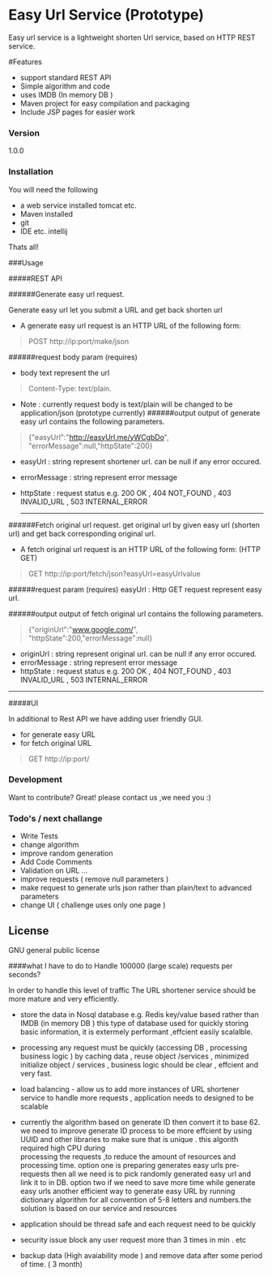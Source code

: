 # Easy Url Service (Prototype)

Easy url service is a lightweight shorten Url service, based on HTTP REST service.

#Features

  - support standard REST API
  - Simple algorithm and code 
  - uses IMDB (In memory DB )
  - Maven project for easy compilation and packaging
  - Include JSP pages for easier work


### Version
1.0.0


### Installation

You will need the following 

* a web service installed tomcat etc.
* Maven installed
* git
* IDE etc. intellij 

Thats all!



###Usage

#####REST API 

######Generate easy url request.

  Generate easy url let you submit a URL and get back shorten url 
  * A generate easy url request is an HTTP URL of the following form: 
 > POST   http://ip:port/make/json 
  
######request body param  (requires)    
* body text represent the url 
> Content-Type: text/plain.

* Note : currently request body is text/plain will be changed to be application/json (prototype currently)
######output
  output of generate easy url contains the following parameters.

> {"easyUrl":"http://easyUrl.me/yWCgbDo",
> "errorMessage":null,"httpState":200}


 * easyUrl : string represent shortener url. can be null if any error occured.
 * errorMessage :  string represent error message 
 * httpState :  request status e.g. 200 OK , 404 NOT_FOUND , 403 INVALID_URL , 503 INTERNAL_ERROR


   _____________
   
######Fetch original url request.
get original url by given easy url (shorten url) and get back corresponding original url.

* A fetch original url request is an HTTP URL of the following form: (HTTP GET) 
> GET http://ip:port/fetch/json?easyUrl=easyUrlvalue 

######request param (requires) 
easyUrl : Http GET request represent easy url.

######output
  output of fetch original url contains the following parameters.

> {"originUrl":"www.google.com/",
> "httpState":200,"errorMessage":null}


 * originUrl : string represent original url. can be null if any error occured.
 * errorMessage :  string represent error message 
 * httpState :  request status e.g. 200 OK , 404 NOT_FOUND , 403 INVALID_URL , 503 INTERNAL_ERROR

--------

#####UI 

In additional to Rest API we have adding user friendly GUI.
 * for generate easy URL 
 * for fetch original URL 

> GET http://ip:port/ 




### Development

Want to contribute? Great!
please contact us ,we need you :) 


### Todo's / next challange 

 - Write Tests
 - change algorithm
 - improve random generation
 - Add Code Comments
 - Validation on URL ...
 - improve requests ( remove null parameters ) 
 - make request to generate urls json rather than plain/text to advanced parameters 
 - change UI ( challenge uses only one page ) 

License
----

GNU general public license


####what I have to do to Handle 100000  (large scale)  requests per seconds?

In order to handle this level of traffic The URL shortener service should be more mature and very efficiently. 

* store the data in Nosql database e.g. Redis key/value based rather than IMDB (in memory DB ) 
  this type of database used for quickly storing basic information, it is extermely performant  ,effcient easily scalalble. 

* processing any request must be quickly (accessing DB , processing business logic ) by caching data , reuse object /services , minimized initialize object / services , business logic should be clear , effcient and very fast.

* load balancing - allow us to add more instances of URL shortener service to handle more requests , application needs to designed to be scalable 

* currently the algorithm based on generate ID then convert it to base 62. we need to improve generate ID process to be more effcient by using UUID and other libraries to make sure that is unique . this algorith required high CPU during   
  processing the requests ,to reduce the amount of resources and processing time. option one is preparing generates easy urls pre-requests then all we need is to pick randomly  generated easy url and link it to in DB.
  option two if we need to save more time while generate easy urls another efficient way to generate easy URL by running    dictionary algorithm for all convention of 5-8 letters and numbers.the solution is based on our service and resources 

* application should be thread safe and each request need to be quickly 

* security issue block any user request more than 3 times in min . etc

* backup data (High avaiability mode ) and remove data after some period of time. ( 3 month)
